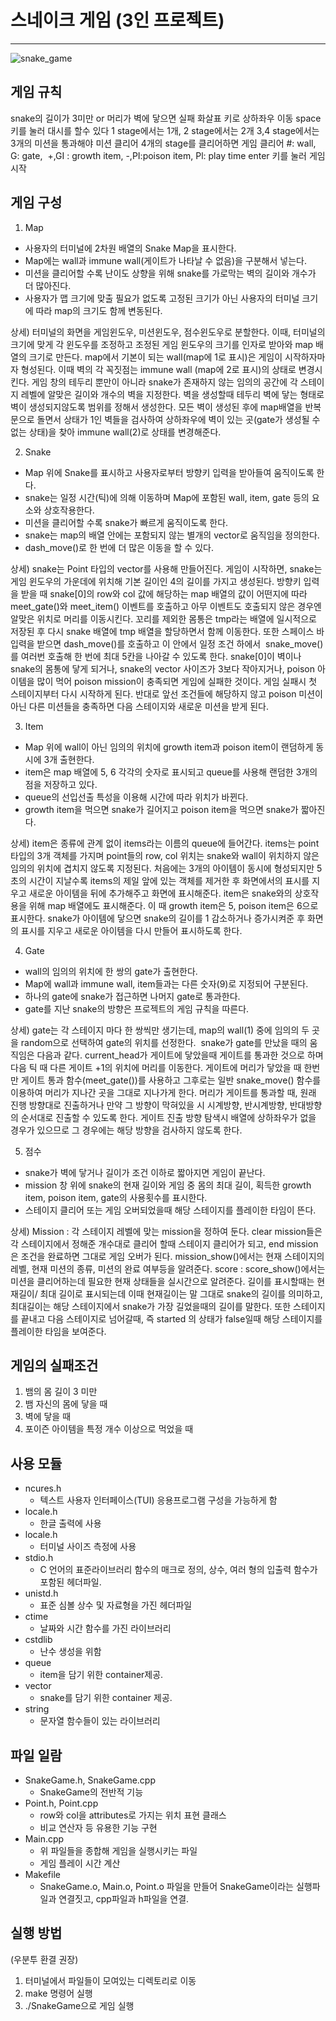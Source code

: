 # 스네이크 게임 (3인 프로젝트)
-----------------------------
![snake_game](https://user-images.githubusercontent.com/54922639/98265952-0a824b80-1fcd-11eb-8e9e-a0903817ffd1.png)

## 게임 규칙
snake의 길이가 3미만 or 머리가 벽에 닿으면 실패
화살표 키로 상하좌우 이동
space 키를 눌러 대시를 할수 있다
1 stage에서는 1개, 2 stage에서는 2개 3,4 stage에서는 3개의 미션을 통과해야 미션 클리어
4개의 stage를 클리어하면 게임 클리어
#: wall, G: gate,  +,GI : growth item, -,PI:poison item, Pl: play time
enter 키를 눌러 게임 시작

## 게임 구성

1. Map
+ 사용자의 터미널에 2차원 배열의 Snake Map을 표시한다. 
+ Map에는 wall과 immune wall(게이트가 나타날 수 없음)을 구분해서 넣는다.
+ 미션을 클리어할 수록 난이도 상향을 위해 snake를 가로막는 벽의 길이와 개수가 더 많아진다.
+ 사용자가 맵 크기에 맞출 필요가 없도록 고정된 크기가 아닌 사용자의 터미널 크기에 따라 map의 크기도 함께 변동된다.

상세) 터미널의 화면을 게임윈도우, 미션윈도우, 점수윈도우로 분할한다. 이때, 터미널의 크기에 맞게 각 윈도우를 조정하고 조정된 게임 윈도우의 크기를 인자로 받아와 map 배열의 크기로 만든다.
map에서 기본이 되는 wall(map에 1로 표시)은 게임이 시작하자마자 형성된다. 이때 벽의 각 꼭짓점는 immune wall (map에 2로 표시)의 상태로 변경시킨다. 게임 창의 테두리 뿐만이 아니라 snake가 존재하지 않는 임의의 공간에 각 스테이지 레벨에 알맞은 길이와 개수의 벽을 지정한다. 벽을 생성할때 테두리 벽에 닿는 형태로 벽이 생성되지않도록 범위를 정해서 생성한다. 모든 벽이 생성된 후에 map배열을 반복문으로 돌면서 상태가 1인 벽들을 검사하여 상하좌우에 벽이 있는 곳(gate가 생성될 수 없는 상태)을 찾아 immune wall(2)로 상태를 변경해준다.

2. Snake
+ Map 위에 Snake를 표시하고 사용자로부터 방향키 입력을 받아들여 움직이도록 한다.
+ snake는 일정 시간(틱)에 의해 이동하며 Map에 포함된 wall, item, gate 등의 요소와 상호작용한다.
+ 미션을 클리어할 수록 snake가 빠르게 움직이도록 한다.
+ snake는 map의 배열 안에는 포함되지 않는 별개의 vector로 움직임을 정의한다.
+ dash_move()로 한 번에 더 많은 이동을 할 수 있다.

상세) snake는 Point 타입의 vector를 사용해 만들어진다. 게임이 시작하면, snake는 게임 윈도우의 가운데에 위치해 기본 길이인 4의 길이를 가지고 생성된다. 방향키 입력을 받을 때 snake[0]의 row와 col 값에 해당하는 map 배열의 값이 어떤지에 따라 meet_gate()와 meet_item() 이벤트를 호출하고 아무 이벤트도 호출되지 않은 경우엔 알맞은 위치로 머리를 이동시킨다. 꼬리를 제외한 몸통은 tmp라는 배열에 일시적으로 저장된 후 다시 snake 배열에 tmp 배열을 할당하면서 함께 이동한다. 또한 스페이스 바 입력을 받으면 dash_move()를 호출하고 이 안에서 일정 조건 하에서  snake_move()를 여러번 호출해 한 번에 최대 5칸을 나아갈 수 있도록 한다. snake[0]이 벽이나 snake의 몸통에 닿게 되거나, snake의 vector 사이즈가 3보다 작아지거나, poison 아이템을 많이 먹어 poison mission이 충족되면 게임에 실패한 것이다. 게임 실패시 첫 스테이지부터 다시 시작하게 된다. 반대로 앞선 조건들에 해당하지 않고 poison 미션이 아닌 다른 미션들을 충족하면 다음 스테이지와 새로운 미션을 받게 된다.

3. Item
+ Map 위에 wall이 아닌 임의의 위치에 growth item과 poison item이 랜덤하게 동시에 3개 출현한다.
+ item은 map 배열에 5, 6 각각의 숫자로 표시되고 queue를 사용해 랜덤한 3개의 점을 저장하고 있다.
+ queue의 선입선출 특성을 이용해 시간에 따라 위치가 바뀐다.
+ growth item을 먹으면 snake가 길어지고 poison item을 먹으면 snake가 짧아진다.

상세) item은 종류에 관계 없이 items라는 이름의 queue에 들어간다. items는 point 타입의 3개 객체를 가지며 point들의 row, col 위치는 snake와 wall이 위치하지 않은 임의의 위치에 겹치지 않도록 지정된다. 처음에는 3개의 아이템이 동시에 형성되지만 5초의 시간이 지날수록 items의 제일 앞에 있는 객체를 제거한 후 화면에서의 표시를 지우고 새로운 아이템을 뒤에 추가해주고 화면에 표시해준다. item은 snake와의 상호작용을 위해 map 배열에도 표시해준다. 이 때 growth item은 5, poison item은 6으로 표시한다. snake가 아이템에 닿으면 snake의 길이를 1 감소하거나 증가시켜준 후 화면의 표시를 지우고 새로운 아이템을 다시 만들어 표시하도록 한다.

4. Gate
+ wall의 임의의 위치에 한 쌍의 gate가 출현한다.
+ Map에 wall과 immune wall, item들과는 다른 숫자(9)로 지정되어 구분된다.
+ 하나의 gate에 snake가 접근하면 나머지 gate로 통과한다.
+ gate를 지난 snake의 방향은 프로젝트의 게임 규칙을 따른다.

상세) gate는 각 스테이지 마다 한 쌍씩만 생기는데, map의 wall(1) 중에 임의의 두 곳을 random으로 선택하여 gate의 위치를 선정한다. 
snake가 gate를 만났을 때의 움직임은 다음과 같다. current_head가 게이트에 닿았을때 게이트를 통과한 것으로 하며 다음 틱 때 다른 게이트 +1의 위치에 머리를 이동한다. 게이트에 머리가 닿았을 때 한번만 게이트 통과 함수(meet_gate())를 사용하고 그후로는 일반 snake_move() 함수를 이용하여 머리가 지나간 곳을 그대로 지나가게 한다. 머리가 게이트를 통과할 때, 원래 진행 방향대로 진출하거나 만약 그 방향이 막혀있을 시 시계방향, 반시계방향, 반대방향의 순서대로 진출할 수 있도록 한다. 게이트 진출 방향 탐색시 배열에 상하좌우가 없을 경우가 있으므로 그 경우에는 해당 방향을 검사하지 않도록 한다.

5. 점수
+ snake가 벽에 닿거나 길이가 조건 이하로 짧아지면 게임이 끝난다.
+ mission 창 위에 snake의 현재 길이와 게임 중 몸의 최대 길이, 획득한 growth item, poison item, gate의 사용횟수를 표시한다.
+ 스테이지 클리어 또는 게임 오버되었을때 해당 스테이지를 플레이한 타임이 뜬다.

상세) 
Mission :
각 스테이지 레벨에 맞는 mission을 정하여 둔다. clear mission들은 각 스테이지에서 정해준 개수대로 클리어 할때 스테이지 클리어가 되고, end mission은 조건을 완료하면 그대로 게임 오버가 된다. mission_show()에서는 현재 스테이지의 레벨, 현재 미션의 종류, 미션의 완료 여부등을 알려준다. 
score :
score_show()에서는 미션을 클리어하는데 필요한 현재 상태들을 실시간으로 알려준다. 길이를 표시할때는 현재길이/ 최대 길이로 표시되는데 이때 현재길이는 말 그대로 snake의 길이를 의미하고, 최대길이는 해당 스테이지에서 snake가 가장 길었을때의 길이를 말한다. 또한 스테이지를 끝내고 다음 스테이지로 넘어갈때, 즉 started 의 상태가 false일때 해당 스테이지를 플레이한 타임을 보여준다. 

## 게임의 실패조건
1. 뱀의 몸 길이 3 미만
2. 뱀 자신의 몸에 닿을 때
3. 벽에 닿을 때
4. 포이즌 아이템을 특정 개수 이상으로 먹었을 때

## 사용 모듈
+ ncures.h
  + 텍스트 사용자 인터페이스(TUI) 응용프로그램 구성을 가능하게 함
+ locale.h
  + 한글 출력에 사용
+ locale.h
  + 터미널 사이즈 측정에 사용
+ stdio.h
  + C 언어의 표준라이브러리 함수의 매크로 정의, 상수, 여러 형의 입출력 함수가 포함된 헤더파일.
+ unistd.h
  + 표준 심볼 상수 및 자료형을 가진 헤더파일
+ ctime
  + 날짜와 시간 함수를 가진 라이브러리
+ cstdlib
  + 난수 생성을 위함
+ queue
  + item을 담기 위한 container제공.
+ vector
  + snake를 담기 위한 container 제공.
+ string
  + 문자열 함수들이 있는 라이브러리

## 파일 일람
+ SnakeGame.h, SnakeGame.cpp
  + SnakeGame의 전반적 기능
+ Point.h, Point.cpp
  + row와 col을 attributes로 가지는 위치 표현 클래스
  + 비교 연산자 등 유용한 기능 구현
+ Main.cpp
  + 위 파일들을 종합해 게임을 실행시키는 파일
  + 게임 플레이 시간 계산
+ Makefile
  + SnakeGame.o, Main.o, Point.o 파일을 만들어 SnakeGame이라는 실행파일과 연결짓고, cpp파일과 h파일을 연결.
  
## 실행 방법
(우분투 환결 권장)
1. 터미널에서 파일들이 모여있는 디렉토리로 이동
2. make 명령어 실행
3. ./SnakeGame으로 게임 실행
